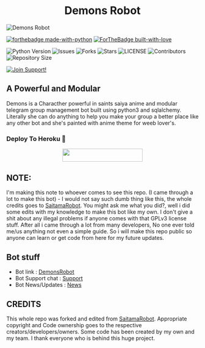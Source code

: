 <center>
  <h1> 
    Demons Robot
  </h1>
</center

![Demons Robot](https://telegra.ph/file/0d2f622c1ec5bd2c07cf1.jpg)

[![forthebadge made-with-python](http://ForTheBadge.com/images/badges/made-with-python.svg)](https://www.python.org/)
[![ForTheBadge built-with-love](http://ForTheBadge.com/images/badges/built-with-love.svg)](https://GitHub.com/Dank-del/)</br>

![Python Version](https://img.shields.io/badge/python-3.8-green?style=for-the-badge&logo=appveyor)
![Issues](https://img.shields.io/github/issues/Dank-del/EnterpriseALRobot?style=for-the-badge&logo=appveyor)
![Forks](https://img.shields.io/github/forks/Dank-del/EnterpriseALRobot?style=for-the-badge&logo=appveyor)
![Stars](https://img.shields.io/github/stars/Dank-del/EnterpriseALRobot?style=for-the-badge&logo=appveyor)
![LICENSE](https://img.shields.io/github/license/Dank-del/EnterpriseALRobot?style=for-the-badge&logo=appveyor)
![Contributors](https://img.shields.io/github/contributors/Dank-del/EnterpriseALRobot?style=for-the-badge&logo=appveyor)
![Repository Size](https://img.shields.io/github/repo-size/Dank-del/EnterpriseALRobot?style=for-the-badge&logo=appveyor)</br>


[![Join Support!](https://img.shields.io/badge/Support%20Chat-Demons-red)](https://t.me/demonszxx)



## A Powerful and Modular

Demons is a Characther powerful in saints saiya anime and modular telegram group management bot built using python3 and sqlalchemy. Literally she can do anything to help you make your group a better place like any other bot and she's painted with anime theme for weeb lover's.

### Deploy To Heroku 📡</h4>

<p align="center"><a href="https://heroku.com/deploy?template=https://github.com/ridhoajaaa/DemonsRobot"> <img src="https://img.shields.io/badge/Deploy%20To%20Heroku-blueviolet?style=for-the-badge&logo=heroku" width="210" height="34.45"/></a></p>

## NOTE:

  I'm making this note to whoever comes to see this repo. (I came through a lot to make this bot) - I would not say such dumb thing like this, the whole credits goes to [SaitamaRobot](https://github.com/AnimeKaizoku/SaitamaRobot). You might ask me what you did?, well i did some edits with my knowledge to make this bot like my own. I don't give a shit about any illegal problems if anyone comes with that GPLv3 license stuff. After all i came through a lot from many developers, No one ever told me/us anything not even a simple guide. So i will make this repo public so anyone can learn or get code from here for my future updates.
## Bot stuff

* Bot link : [DemonsRobot](https://t.me/demoonsssss_bot)
* Bot Support chat : [Support](https://t.me/demonszxx)
* Bot News/Updates : [News](https://t.me/IDZEROID)

## CREDITS

This whole repo was forked and edited from [SaitamaRobot](https://github.com/AnimeKaizoku/SaitamaRobot). 
Appropriate copyright and Code ownership goes to the respective creators/developers/owners.
Some code has been created by my own and my team.
I thank everyone who is behind this huge project. 
